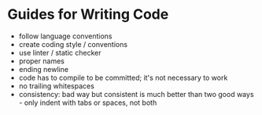 # Guides for Writing Code

* follow language conventions
* create coding style / conventions
* use linter / static checker
* proper names
* ending newline
* code has to compile to be committed; it's not necessary to work
* no trailing whitespaces
* consistency: bad way but consistent is much better than two good ways - only indent with tabs or spaces, not both
